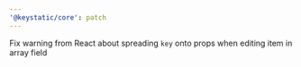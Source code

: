```yaml
---
'@keystatic/core': patch
---
```


Fix warning from React about spreading `key` onto props when editing item in
array field
